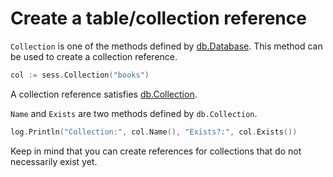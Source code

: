 # Create a table/collection reference

`Collection` is one of the methods defined by [db.Database][1]. This
method can be used to create a collection reference.

```go
col := sess.Collection("books")
```

A collection reference satisfies [db.Collection][2].

`Name` and `Exists` are two methods defined by `db.Collection`.

```go
log.Println("Collection:", col.Name(), "Exists?:", col.Exists())
```

Keep in mind that you can create references for collections that do not
necessarily exist yet.

[1]: https://godoc.org/upper.io/db.v3#Database
[2]: https://godoc.org/upper.io/db.v3#Collection
